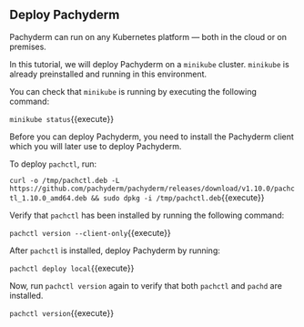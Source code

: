 ## Deploy Pachyderm

Pachyderm can run on any Kubernetes platform — both in the cloud
or on premises.

In this tutorial, we will deploy Pachyderm on a `minikube` cluster.
`minikube` is already preinstalled and running in this environment.

You can check that `minikube` is running by executing the following
command:

`minikube status`{{execute}}

Before you can deploy Pachyderm, you need to install the Pachyderm
client which you will later use to deploy Pachyderm.

To deploy `pachctl`, run:

`curl -o /tmp/pachctl.deb -L https://github.com/pachyderm/pachyderm/releases/download/v1.10.0/pachctl_1.10.0_amd64.deb && sudo dpkg -i /tmp/pachctl.deb`{{execute}}

Verify that `pachctl` has been installed by running the following command:

`pachctl version --client-only`{{execute}}

After `pachctl` is installed, deploy Pachyderm by running:

`pachctl deploy local`{{execute}}

Now, run `pachctl version` again to verify that both `pachctl`
and `pachd` are installed.

`pachctl version`{{execute}}
